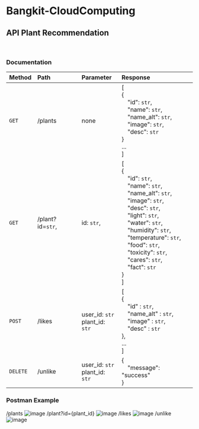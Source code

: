 # Bangkit-CloudComputing
## API Plant Recommendation

<br>

### Documentation
| Method | Path | Parameter | Response |
| :--- | :--- | :--- | :--- |
| `GET` | /plants | none | [<br/>{<br/>&emsp;"id": `str`,<br/>&emsp;"name": `str`,<br/>&emsp;"name_alt": `str`,<br/>&emsp;"image": `str`,<br/>&emsp;"desc": `str`<br/>}<br/>...<br/>] |
| `GET` | /plant?id=`str`, | id: `str`, | [<br/>{<br/>&emsp;"id": `str`,<br/>&emsp;"name": `str`,<br/>&emsp;"name_alt": `str`,<br/>&emsp;"image": `str`,<br/>&emsp;"desc": `str`,<br/>&emsp;"light": `str`,<br/>&emsp;"water": `str`,<br/>&emsp;"humidity": `str`,<br/>&emsp;"temperature": `str`,<br/>&emsp;"food": `str`,<br/>&emsp;"toxicity": `str`,<br/>&emsp;"cares": `str`,<br/>&emsp;"fact": `str`<br/>}<br/>] |
| `POST` | /likes | user_id: `str`<br>plant_id: `str` | [<br/>{ <br/> &emsp;"id" : `str`, <br/> &emsp;"name_alt" : `str`, <br/> &emsp;"image" : `str`, <br/> &emsp;"desc" : `str` <br/> },<br/>...<br/>] |
| `DELETE` | /unlike | user_id: `str`<br>plant_id: `str` | {<br/>&emsp;"message": "success"<br/>} |


### Postman Example
/plants
![image](https://github.com/ornaman-dev/Bangkit-CloudComputing/assets/73805258/883591d4-cd45-486d-a80d-c8c8e16c6198)
/plant?id={plant_id}
![image](https://github.com/ornaman-dev/Bangkit-CloudComputing/assets/73805258/757aab3c-7aba-49cc-aac8-7121f022ab2e)
/likes
![image](https://github.com/ornaman-dev/Bangkit-CloudComputing/assets/73805258/6246c017-faa7-4942-b067-0b67416b629a)
/unlike
![image](https://github.com/ornaman-dev/Bangkit-CloudComputing/assets/73805258/6dc0080e-ccd0-48e9-8d60-314fb43e4e21)
